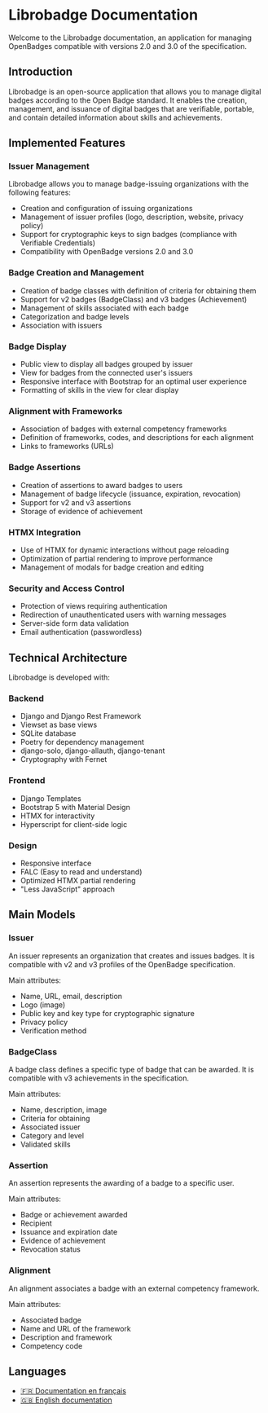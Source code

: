 # Librobadge Documentation

Welcome to the Librobadge documentation, an application for managing OpenBadges compatible with versions 2.0 and 3.0 of the specification.

## Introduction

Librobadge is an open-source application that allows you to manage digital badges according to the Open Badge standard. It enables the creation, management, and issuance of digital badges that are verifiable, portable, and contain detailed information about skills and achievements.

## Implemented Features

### Issuer Management

Librobadge allows you to manage badge-issuing organizations with the following features:

- Creation and configuration of issuing organizations
- Management of issuer profiles (logo, description, website, privacy policy)
- Support for cryptographic keys to sign badges (compliance with Verifiable Credentials)
- Compatibility with OpenBadge versions 2.0 and 3.0

### Badge Creation and Management

- Creation of badge classes with definition of criteria for obtaining them
- Support for v2 badges (BadgeClass) and v3 badges (Achievement)
- Management of skills associated with each badge
- Categorization and badge levels
- Association with issuers

### Badge Display

- Public view to display all badges grouped by issuer
- View for badges from the connected user's issuers
- Responsive interface with Bootstrap for an optimal user experience
- Formatting of skills in the view for clear display

### Alignment with Frameworks

- Association of badges with external competency frameworks
- Definition of frameworks, codes, and descriptions for each alignment
- Links to frameworks (URLs)

### Badge Assertions

- Creation of assertions to award badges to users
- Management of badge lifecycle (issuance, expiration, revocation)
- Support for v2 and v3 assertions
- Storage of evidence of achievement

### HTMX Integration

- Use of HTMX for dynamic interactions without page reloading
- Optimization of partial rendering to improve performance
- Management of modals for badge creation and editing

### Security and Access Control

- Protection of views requiring authentication
- Redirection of unauthenticated users with warning messages
- Server-side form data validation
- Email authentication (passwordless)

## Technical Architecture

Librobadge is developed with:

### Backend
- Django and Django Rest Framework
- Viewset as base views
- SQLite database
- Poetry for dependency management
- django-solo, django-allauth, django-tenant
- Cryptography with Fernet

### Frontend
- Django Templates
- Bootstrap 5 with Material Design
- HTMX for interactivity
- Hyperscript for client-side logic

### Design
- Responsive interface
- FALC (Easy to read and understand)
- Optimized HTMX partial rendering
- "Less JavaScript" approach

## Main Models

### Issuer

An issuer represents an organization that creates and issues badges. It is compatible with v2 and v3 profiles of the OpenBadge specification.

Main attributes:
- Name, URL, email, description
- Logo (image)
- Public key and key type for cryptographic signature
- Privacy policy
- Verification method

### BadgeClass

A badge class defines a specific type of badge that can be awarded. It is compatible with v3 achievements in the specification.

Main attributes:
- Name, description, image
- Criteria for obtaining
- Associated issuer
- Category and level
- Validated skills

### Assertion

An assertion represents the awarding of a badge to a specific user.

Main attributes:
- Badge or achievement awarded
- Recipient
- Issuance and expiration date
- Evidence of achievement
- Revocation status

### Alignment

An alignment associates a badge with an external competency framework.

Main attributes:
- Associated badge
- Name and URL of the framework
- Description and framework
- Competency code

## Languages

- [🇫🇷 Documentation en français](../fr/index.md)
- [🇬🇧 English documentation](index.md)
